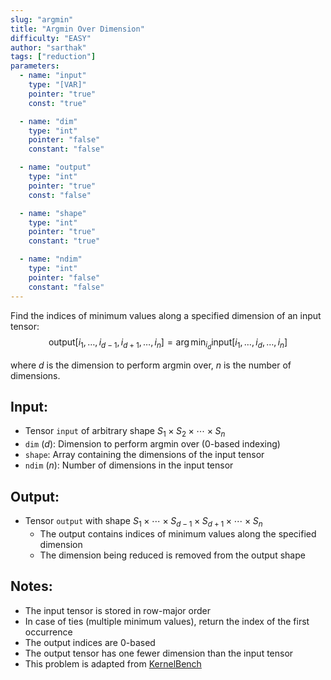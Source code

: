 ```yaml
---
slug: "argmin"
title: "Argmin Over Dimension"
difficulty: "EASY" 
author: "sarthak"
tags: ["reduction"]
parameters:
  - name: "input"
    type: "[VAR]"
    pointer: "true"
    const: "true"

  - name: "dim"
    type: "int"
    pointer: "false"
    constant: "false"

  - name: "output"
    type: "int"
    pointer: "true"
    const: "false"

  - name: "shape"
    type: "int"
    pointer: "true"
    constant: "true"

  - name: "ndim"
    type: "int"
    pointer: "false"
    constant: "false"
---
```


Find the indices of minimum values along a specified dimension of an input tensor:
$$
\text{output}[i_1,\ldots,i_{d-1},i_{d+1},\ldots,i_n] = \arg\min_{i_d} \text{input}[i_1,\ldots,i_d,\ldots,i_n]
$$

where $d$ is the dimension to perform argmin over, $n$ is the number of dimensions.

## Input:
- Tensor `input` of arbitrary shape $S_1 \times S_2 \times \cdots \times S_n$
- `dim` ($d$): Dimension to perform argmin over (0-based indexing)
- `shape`: Array containing the dimensions of the input tensor
- `ndim` ($n$): Number of dimensions in the input tensor

## Output:
- Tensor `output` with shape $S_1 \times \cdots \times S_{d-1} \times S_{d+1} \times \cdots \times S_n$
  - The output contains indices of minimum values along the specified dimension
  - The dimension being reduced is removed from the output shape

## Notes:
- The input tensor is stored in row-major order
- In case of ties (multiple minimum values), return the index of the first occurrence
- The output indices are 0-based
- The output tensor has one fewer dimension than the input tensor
- This problem is adapted from [KernelBench](https://github.com/ScalingIntelligence/KernelBench/blob/main/KernelBench/level1/52_Argmin_over_a_dimension.py)
